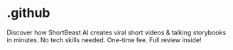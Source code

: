 # .github
Discover how ShortBeast AI creates viral short videos &amp; talking storybooks in minutes. No tech skills needed. One-time fee. Full review inside!
